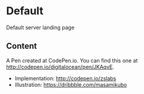 # Default

Default server landing page


## Content

A Pen created at CodePen.io. You can find this one at http://codepen.io/digitalocean/pen/JKAqvE.

- Implementation: http://codepen.io/zslabs
- Illustration: https://dribbble.com/masamikubo
